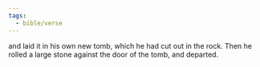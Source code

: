```yaml
---
tags:
  - bible/verse
---
```

and laid it in his own new tomb, which he had cut out in the rock. Then he rolled a large stone against the door of the tomb, and departed.